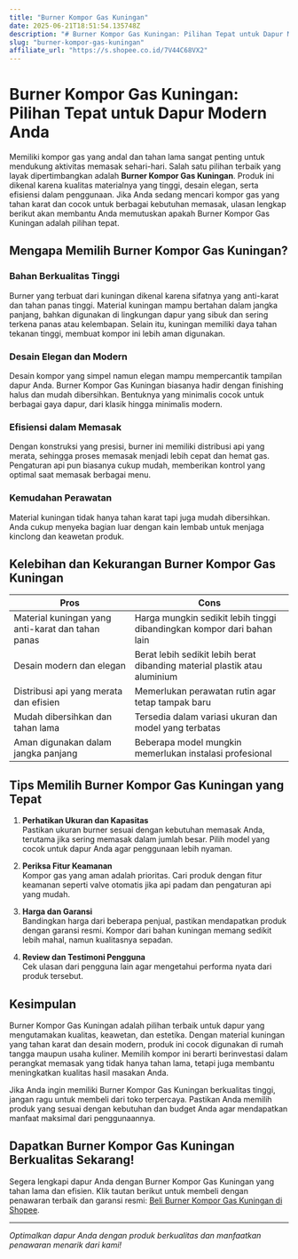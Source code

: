 ```yaml
---
title: "Burner Kompor Gas Kuningan"
date: 2025-06-21T18:51:54.135748Z
description: "# Burner Kompor Gas Kuningan: Pilihan Tepat untuk Dapur Modern Anda..."
slug: "burner-kompor-gas-kuningan"
affiliate_url: "https://s.shopee.co.id/7V44C68VX2"
---
```

# Burner Kompor Gas Kuningan: Pilihan Tepat untuk Dapur Modern Anda

Memiliki kompor gas yang andal dan tahan lama sangat penting untuk mendukung aktivitas memasak sehari-hari. Salah satu pilihan terbaik yang layak dipertimbangkan adalah **Burner Kompor Gas Kuningan**. Produk ini dikenal karena kualitas materialnya yang tinggi, desain elegan, serta efisiensi dalam penggunaan. Jika Anda sedang mencari kompor gas yang tahan karat dan cocok untuk berbagai kebutuhan memasak, ulasan lengkap berikut akan membantu Anda memutuskan apakah Burner Kompor Gas Kuningan adalah pilihan tepat.

## Mengapa Memilih Burner Kompor Gas Kuningan?

### Bahan Berkualitas Tinggi

Burner yang terbuat dari kuningan dikenal karena sifatnya yang anti-karat dan tahan panas tinggi. Material kuningan mampu bertahan dalam jangka panjang, bahkan digunakan di lingkungan dapur yang sibuk dan sering terkena panas atau kelembapan. Selain itu, kuningan memiliki daya tahan tekanan tinggi, membuat kompor ini lebih aman digunakan.

### Desain Elegan dan Modern

Desain kompor yang simpel namun elegan mampu mempercantik tampilan dapur Anda. Burner Kompor Gas Kuningan biasanya hadir dengan finishing halus dan mudah dibersihkan. Bentuknya yang minimalis cocok untuk berbagai gaya dapur, dari klasik hingga minimalis modern.

### Efisiensi dalam Memasak

Dengan konstruksi yang presisi, burner ini memiliki distribusi api yang merata, sehingga proses memasak menjadi lebih cepat dan hemat gas. Pengaturan api pun biasanya cukup mudah, memberikan kontrol yang optimal saat memasak berbagai menu.

### Kemudahan Perawatan

Material kuningan tidak hanya tahan karat tapi juga mudah dibersihkan. Anda cukup menyeka bagian luar dengan kain lembab untuk menjaga kinclong dan keawetan produk.

## Kelebihan dan Kekurangan Burner Kompor Gas Kuningan

| **Pros** | **Cons** |
|------------|-----------|
| Material kuningan yang anti-karat dan tahan panas | Harga mungkin sedikit lebih tinggi dibandingkan kompor dari bahan lain |
| Desain modern dan elegan | Berat lebih sedikit lebih berat dibanding material plastik atau aluminium |
| Distribusi api yang merata dan efisien | Memerlukan perawatan rutin agar tetap tampak baru |
| Mudah dibersihkan dan tahan lama | Tersedia dalam variasi ukuran dan model yang terbatas |
| Aman digunakan dalam jangka panjang | Beberapa model mungkin memerlukan instalasi profesional |

## Tips Memilih Burner Kompor Gas Kuningan yang Tepat

1. **Perhatikan Ukuran dan Kapasitas**  
Pastikan ukuran burner sesuai dengan kebutuhan memasak Anda, terutama jika sering memasak dalam jumlah besar. Pilih model yang cocok untuk dapur Anda agar penggunaan lebih nyaman.

2. **Periksa Fitur Keamanan**  
Kompor gas yang aman adalah prioritas. Cari produk dengan fitur keamanan seperti valve otomatis jika api padam dan pengaturan api yang mudah.

3. **Harga dan Garansi**  
Bandingkan harga dari beberapa penjual, pastikan mendapatkan produk dengan garansi resmi. Kompor dari bahan kuningan memang sedikit lebih mahal, namun kualitasnya sepadan.

4. **Review dan Testimoni Pengguna**  
Cek ulasan dari pengguna lain agar mengetahui performa nyata dari produk tersebut.

## Kesimpulan

Burner Kompor Gas Kuningan adalah pilihan terbaik untuk dapur yang mengutamakan kualitas, keawetan, dan estetika. Dengan material kuningan yang tahan karat dan desain modern, produk ini cocok digunakan di rumah tangga maupun usaha kuliner. Memilih kompor ini berarti berinvestasi dalam perangkat memasak yang tidak hanya tahan lama, tetapi juga membantu meningkatkan kualitas hasil masakan Anda.

Jika Anda ingin memiliki Burner Kompor Gas Kuningan berkualitas tinggi, jangan ragu untuk membeli dari toko terpercaya. Pastikan Anda memilih produk yang sesuai dengan kebutuhan dan budget Anda agar mendapatkan manfaat maksimal dari penggunaannya.

## Dapatkan Burner Kompor Gas Kuningan Berkualitas Sekarang!

Segera lengkapi dapur Anda dengan Burner Kompor Gas Kuningan yang tahan lama dan efisien. Klik tautan berikut untuk membeli dengan penawaran terbaik dan garansi resmi: [Beli Burner Kompor Gas Kuningan di Shopee](https://s.shopee.co.id/7V44C68VX2).

---

*Optimalkan dapur Anda dengan produk berkualitas dan manfaatkan penawaran menarik dari kami!*